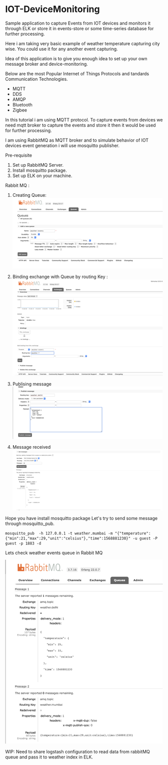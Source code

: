 # IOT-DeviceMonitoring
Sample application to capture Events from IOT devices and monitors it through ELK or store it in events-store or some time-series database for further processing.

Here i am taking very basic example of weather temperature capturing city wise. You could use it for any another event capturing.

Idea of this application is to give you enough idea to set up your own message broker and device-monitoring. 

Below are the most Popular Internet of Things Protocols and tandards Communication Technologies. 
* MQTT
* DDS
* AMQP
* Bluetooth
* Zigbee

In this tutorial i am using MQTT protocol. To capture events from devices we need mqtt broker to capture the events and store it then it would be used for further processing. 

I am using RabbitMQ as MQTT broker and to simulate behavior of IOT devices event generation i will use mosquitto publisher.

Pre-requisite
1. Set up RabbitMQ Server.
2. Install mosquitto package.
3. Set up ELK on your machine.

Rabbit MQ :
1. Creating Queue:
![Creating Queue](https://github.com/RitreshGirdhar/IOT-DeviceMonitoring/blob/master/images/Rabbitmq-1.png)

2. Binding exchange with Queue by routing Key :
![Binding Exchange with queue](https://github.com/RitreshGirdhar/IOT-DeviceMonitoring/blob/master/images/Rabbitmq-2.png)

3. Publising message 
![Publishing message with routing key](https://github.com/RitreshGirdhar/IOT-DeviceMonitoring/blob/master/images/Rabbitmq-3.png)

4. Message received
![Message recieved](https://github.com/RitreshGirdhar/IOT-DeviceMonitoring/blob/master/images/Rabbitmq-4.png)


Hope you have install mosquitto package Let's try to send some message through mosquitto_pub.

```
mosquitto_pub  -h 127.0.0.1 -t weather.mumbai -m "{"temperature":{"min":21,"max":29,"unit":"celsius"},"time":1568881230}" -u guest -P guest -p 1883 -d
```

Lets check weather events queue in Rabbit MQ 

![Message recieved](https://github.com/RitreshGirdhar/IOT-DeviceMonitoring/blob/master/images/Message-Received.png)


WIP: Need to share logstash configuration to read data from rabbitMQ queue and pass it to weather index in ELK.

